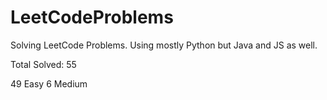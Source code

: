 # LeetCodeProblems
Solving LeetCode Problems. Using mostly Python but Java and JS as well. 

Total Solved: 55

49 Easy
6 Medium 


